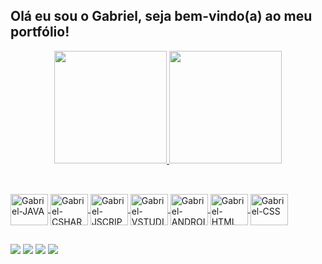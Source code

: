 ## Olá eu sou o Gabriel, seja bem-vindo(a) ao meu portfólio!
<div align="center">
  <a href="https://github.com/Gabriel-LSantos">
  <img height="180em" src="https://github-readme-stats.vercel.app/api?username=Gabriel-LSantos&show_icons=true&theme=dark&include_all_commits=true&count_private=true"/>
  <img height="180em" src="https://github-readme-stats.vercel.app/api/top-langs/?username=Gabriel-LSantos&layout=compact&langs_count=7&theme=dark"/>
</div>

##
	
<div style= "display: inline_block"><br>
	 <img align="center" alt="Gabriel-JAVA" height="50" width="60" src="https://icongr.am/devicon/java-original-wordmark.svg">
	 <img align="center" alt="Gabriel-CSHARP" height="50" width="60" src="https://icongr.am/devicon/csharp-original.svg">
	 <img align="center" alt="Gabriel-JSCRIP" height="50" width="60" src="https://icongr.am/devicon/javascript-original.svg">
	 <img align="center" alt="Gabriel-VSTUDIO" height="50" width="60" src="https://icongr.am/devicon/visualstudio-plain.svg">
 	 <img align="center" alt="Gabriel-ANDROID" height="50" width="60" src="https://icongr.am/devicon/android-original.svg">
	 <img align="center" alt="Gabriel-HTML" height="50" width="60" src="https://icongr.am/devicon/html5-original-wordmark.svg">
         <img align="center" alt="Gabriel-CSS" height="50" width="60" src="https://icongr.am/devicon/css3-original-wordmark.svg">

 </div>

##
	
<div> 
  <a href="https://www.linkedin.com/in/gabriel-l-a3b304176" target="_blank"><img src="https://img.shields.io/badge/-LinkedIn-%230077B5?style=for-the-badge&logo=linkedin&logoColor=white" target="_blank"></a> 
  <a href="https://wa.me/5511939351368" target="_blank"><img src="https://img.shields.io/badge/WhatsApp-25D366?style=for-the-badge&logo=whatsapp&logoColor=white target="_blank"></a> 
   <a href="mailto:gabrielsantos908@live.com" target="_blank"><img src="https://img.shields.io/badge/Microsoft_Outlook-0078D4?style=for-the-badge&logo=microsoft-outlook&logoColor=white"></a> 
   <a href="mailto:gabrielsantos908@live.com" target="_blank"><img src="https://img.shields.io/badge/Gmail-D14836?style=for-the-badge&logo=gmail&logoColor=white"></a> 
  
  

</div>
